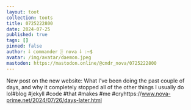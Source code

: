 ```yaml
---
layout: toot
collection: toots
title: 0725222800
date: 2024-07-25
published: true
tags: []
pinned: false
author: ⸸ commander ░ nova ⸸ :~$
avatar: /img/avatar/daemon.jpeg
mastodon: https://mastodon.online/@cmdr_nova/0725222800
---
```


New post on the new website: What I’ve been doing the past couple of days, and why it completely stopped all of the other things I usually do lol#blog #jekyll #code #that #makes #me #cryhttps://www.nova-prime.net/2024/07/26/days-later.html

